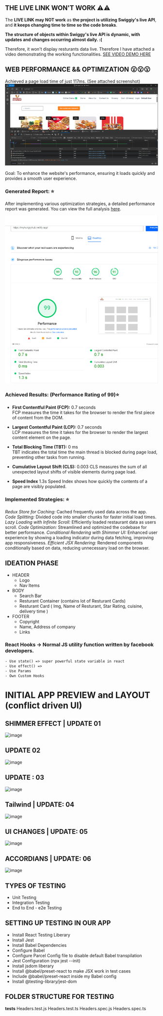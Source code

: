 ## THE LIVE LINK WON'T WORK ⚠️⚠️

The **LIVE LINK may NOT work** as **the project is utilizing Swiggiy's live API**, and **it keeps changing time to time so the code breaks**.

**The structure of objects within Swiggy's live API is dynamic, with updates and changes occurring almost daily. :(**

Therefore, it won't display resturants data live. Therefore I have attached a video demonstrating the working functionalities. [SEE VIDEO DEMO HERE](https://www.loom.com/share/38f40a7fffda4e459d29446e215cb506?sid=6c9a3382-4ae2-447c-a4bd-e2b7870800a1)

## WEB PERFORMANCE && OPTIMIZATION 😮😮😮

Achieved a page load time of just 117ms. (See attached screenshot)
![alt text](<Screenshot 2024-07-09 210035.png>)

Goal: To enhance the website's performance, ensuring it loads quickly and provides a smooth user experience.

### Generated Report: ⭐

After implementing various optimization strategies, a detailed performance report was generated. You can view the full analysis [here](https://pagespeed.web.dev/analysis/https-myhungryhub-netlify-app/bzjha9jzi4?form_factor=desktop).

![alt text](image.png)

### Achieved Results: (Performance Rating of 99)⭐

- **First Contentful Paint (FCP):** 0.7 seconds  
  FCP measures the time it takes for the browser to render the first piece of content from the DOM.

- **Largest Contentful Paint (LCP):** 0.7 seconds  
  LCP measures the time it takes for the browser to render the largest content element on the page.

- **Total Blocking Time (TBT):** 0 ms  
  TBT indicates the total time the main thread is blocked during page load, preventing other tasks from running.

- **Cumulative Layout Shift (CLS):** 0.003
  CLS measures the sum of all unexpected layout shifts of visible elements during page load.

- **Speed Index** 1.3s
  Speed Index shows how quickly the contents of a page are visibly populated.

### Implemented Strategies: ⭐

_Redux Store for Caching:_ Cached frequently used data across the app.
_Code Splitting:_ Divided code into smaller chunks for faster initial load times.
_Lazy Loading with Infinite Scroll:_ Efficiently loaded restaurant data as users scroll.
_Code Optimization:_ Streamlined and optimized the codebase for better performance.
_Conditional Rendering with Shimmer UI:_ Enhanced user experience by showing a loading indicator during data fetching, improving app responsiveness.
_Efficient JSX Rendering:_ Rendered components conditionally based on data, reducing unnecessary load on the browser.

## IDEATION PHASE

- HEADER
  - Logo
  - Nav Items
- BODY
  - Search Bar
  - Resturant Container (contains lot of Resturant Cards)
  - Resturant Card ( Img, Name of Resturant, Star Rating, cuisine, delivery time )
- FOOTER
  - Copyright
  - Name, Address of company
  - Links

### React Hooks -> Normal JS utility function written by facebook developers.

    - Use state() => super powerful state variable in react
    - Use effect() =>
    - Use Params
    - Own Custom Hooks

# INITIAL APP PREVIEW and LAYOUT (conflict driven UI)

## SHIMMER EFFECT | UPDATE 01

![image](https://github.com/aniketsinha2002/HungryHub/assets/97850511/08d327b4-e428-46b0-92b8-b6b5b7494abe)

## UPDATE 02

![image](https://github.com/aniketsinha2002/HungryHub/assets/97850511/5cfef5f8-e0cb-4f00-ac17-9f4044ce5c94)

## UPDATE : 03

![image](https://github.com/aniketsinha2002/HungryHub/assets/97850511/8338255a-ef98-48a6-a661-34d994af446b)

## Tailwind | UPDATE: 04

![image](https://github.com/aniketsinha2002/HungryHub/assets/97850511/3342ea20-f4b8-4978-9ba1-6ff2804111ce)

## UI CHANGES | UPDATE: 05

![image](https://github.com/aniketsinha2002/HungryHub/assets/97850511/b1620b80-efc6-417d-9075-3568bb139df6)

## ACCORDIANS | UPDATE: 06

![image](https://github.com/aniketsinha2002/HungryHub/assets/97850511/d86d2389-5b68-4e87-9baf-3272eb3add0f)

## TYPES OF TESTING

- Unit Testing
- Integration Testing
- End to End - e2e Testing

## SETTING UP TESTING IN OUR APP

- Install React Testing Liberary
- Install Jest
- Install Babel Dependencies
- Configure Babel
- Configure Parcel Config file to disable default Babel transpilation
- Jest Configuration (npx jest --init)
- Install jsdom liberary
- Install @babel/preset-react to make JSX work in test cases
- Include @babel/preset-react inside my Babel config
- Install @testing-library/jest-dom

## FOLDER STRUCTURE FOR TESTING

**tests**
Headers.test.js
Headers.test.ts
Headers.spec.js
Headers.spec.ts
